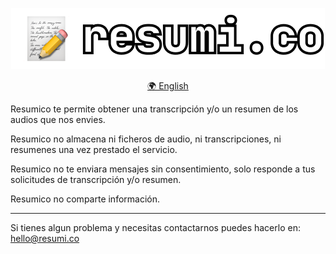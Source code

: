 <p align="center">
   <a href="https://www.resumi.co">
      <img src="../.github/resumico.png">
   </a>
   <p align="center">
      <a href="./ABOUT.en.md">🌍 English</a>
   </p>
</p>

Resumico te permite obtener una transcripción y/o un resumen de los audios que nos envies.

Resumico no almacena ni ficheros de audio, ni transcripciones, ni resumenes una vez prestado el servicio.

Resumico no te enviara mensajes sin consentimiento, solo responde a tus solicitudes de transcripción y/o resumen.

Resumico no comparte información.

---

Si tienes algun problema y necesitas contactarnos puedes hacerlo en: hello@resumi.co